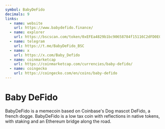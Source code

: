 ```yaml
---
symbol: BabyDeFido
decimals: 9
links:
  - name: website
    url: https://www.babydefido.finance/
  - name: explorer
    url: https://bscscan.com/token/0xEFEa4829b1bc90658784f15116C2dFD0E0929B0d
  - name: telegram
    url: https://t.me/BabyDeFido_BSC
  - name: x
    url: https://x.com/Baby_Defido
  - name: coinmarketcap
    url: https://coinmarketcap.com/currencies/baby-defido/
  - name: coingecko
    url: https://coingecko.com/en/coins/baby-defido
---
```


# Baby DeFido

BabyDeFido is a memecoin based on Coinbase's Dog mascot DeFido, a french dogge. BabyDeFido is a low tax coin with reflections in native tokens, with staking and an Ethereum bridge along the road.
